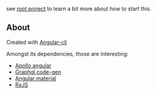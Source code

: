 see [root project](https://github.com/dexluce/gbm-psy) to learn a bit more about how to start this.

## About
Created with [Angular-cli](https://cli.angular.io/)

Amongst its dependencies, those are interesting:
- [Apollo angular](https://www.apollographql.com/docs/angular/)
- [Graphql code-gen](https://graphql-code-generator.com/docs/getting-started/index)
- [Angular material](https://material.angular.io/)
- [RxJS](https://rxjs.dev/guide/overview)
